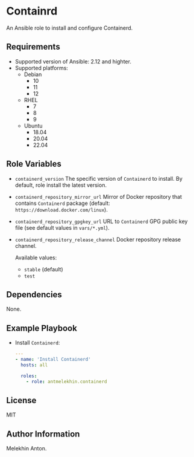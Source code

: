 Containrd
=========

An Ansible role to install and configure Containerd.

Requirements
------------

- Supported version of Ansible: 2.12 and highter.
- Supported platforms:
  - Debian
    - 10
    - 11
    - 12
  - RHEL
    - 7
    - 8
    - 9
  - Ubuntu
    - 18.04
    - 20.04
    - 22.04

Role Variables
--------------

- `containerd_version` The specific version of `Containerd` to install. By default, role install the latest version.
- `containerd_repository_mirror_url` Mirror of Docker repository that contains `Containerd` package (default: `https://download.docker.com/linux`).
- `containerd_repository_gpgkey_url` URL to `Containerd` GPG public key file (see default values in `vars/*.yml`).
- `containerd_repository_release_channel` Docker repository release channel.

  Available values:
  - `stable` (default)
  - `test`

Dependencies
------------

None.

Example Playbook
----------------

- Install `Containerd`:

  ```yaml
  ---
  - name: 'Install Containerd'
    hosts: all

    roles:
      - role: antmelekhin.containerd
  ```

License
-------

MIT

Author Information
------------------

Melekhin Anton.
